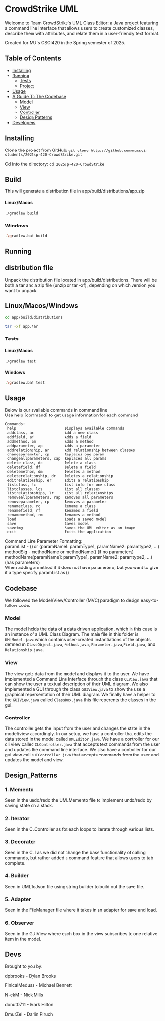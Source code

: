 # CrowdStrike UML
Welcome to Team CrowdStrike's UML Class Editor: a Java project featuring a command line interface that allows users to create customized classes, describe them with attributes, and relate them in a user-friendly text format. 

Created for MU's CSCI420 in the Spring semester of 2025.

## Table of Contents
- [Installing](#installing)
- [Running](#running)
  - [Tests](#tests)
  - [Project](#project)
- [Usage](#usage)
- [A Guide To The Codebase](#codebase)
  - [Model](#model)
  - [View](#view)
  - [Controller](#controller)
  - [Design Patterns](#Design_Patterns)
- [Developers](#devs)


## Installing
Clone the project from GitHub: `git clone https://github.com/mucsci-students/2025sp-420-CrowdStrike.git`

Cd into the directory: `cd 2025sp-420-CrowdStrike`

## Build
This will generate a distribution file in app/build/distributions/app.zip
#### Linux/Macos
```sh
./gradlew build
```
### Windows
```sh
.\gradlew.bat build
```


## Running
## distribution file
Unpack the distribution file located in app/build/distributions.
There will be both a tar and a zip file (unzip or tar -xf), depending on which version you want to unpack.
## Linux/Macos/Windows
```sh
cd app/build/distributions

tar -xf app.tar
```
### Tests
#### Linux/Macos
```sh
./gradlew test
```

#### Windows
```sh
.\gradlew.bat test
```

## Usage
 Below is our available commands in command line  
 Use help [command] to get usage information for each command
 ```
Commands:
  help                      Displays available commands
  addclass, ac              Add a new class
  addfield, af              Adds a field
  addmethod, am             Adds a method
  addparameter, ap          Adds a parameter
  addrelationship, ar       Add relationship between classes
  changeparameter, cp       Replaces one param
  changeallparameters, cap  Replaces all params
  delete class, dc          Delete a class
  deletefield, df           Delete a field
  deletemethod, dm          Deletes a method
  deleterelationship, dr    Deletes a relationship
  editrelationship, er      Edits a relationship
  listclass, lc             List info for one class
  listclasses, lcs          List all classes
  listrelationships, lr     List all relationships
  removeallparameters, rap  Removes all parameters
  removeparameter, rp       Removes a parameter
  renameclass, rc           Rename a class
  renamefield, rf           Renames a field
  renamemethod, rm          Renames a method
  load                      Loads a saved model
  save                      Saves model
  saveimg                   Saves the UML editor as an image
  exit                      Exits the application
```
Command Line Parameter Formatting:  
paramList - () or (paramName1: paramType1, paramName2: paramtype2, ...)  
methodSig - methodName or methodName() (if no parameters)  
            methodName(paramName1: paramType1, paramName2: paramtype2, ...) (has parameters)  
When adding a method if it does not have parameters, but you want to give it a type specify paramList as ()

## Codebase
We followed the Model/View/Controller (MVC) paradigm to design easy-to-follow code.

### Model
The model holds the data of a data driven application, which in this case is an instance of a UML Class Diagram.
The main file in this folder is `UMLModel.java` which contains user-created instantiations of the objects defined in `ClassObject.java`, `Method.java`, `Parameter.java`,`Field.java`, and `Relationship.java`.

### View
The view gets data from the model and displays it to the user. 
We have implemented a Command Line Interface through the class `CLView.java` that can show the user a textual description of their UML diagram.
We also implemented a GUI through the class `GUIView.java` to show the use a graphical repersentation of their UML diagram.
We finally have a helper to the `GUIView.java` called `ClassBox.java` this file reperents the classes in the gui.

### Controller
The controller gets the input from the user and changes the state in the model/view accordingly. 
In our setup, we have a controller that edits the data stored in the model called `UMLEditor.java`.
We have a controller for our cli view called `CLController.java` that accepts text commands from the user and updates the command line interface.
We also have a controller for our gui view call `GUIController.java` that accepts commands from the user and updates the model and view.

## Design_Patterns
### 1. Memento
 Seen in the undo/redo the UMLMemento file to implement undo/redo by saving state on a stack.
### 2. Iterator
 Seen in the CLController as for:each loops to iterate through various lists. 
### 3. Decorator
 Seen in the CLI as we did not change the base functionality of calling commands, but rather added a command feature that allows users to tab complete.
### 4. Builder
 Seen in UMLToJson file using string builder to build out the save file.
### 5. Adapter
 Seen in the FileManager file where it takes in an adapter for save and load.
### 6. Observer
 Seen in the GUIView where each box in the view subscribes to one relative item in the model.
## Devs
Brought to you by:  

dpbrooks - Dylan Brooks  

FinicalMedusa - Michael Bennett  

N-ckM - Nick Mills  

donut0711 - Mark Hilton  

DmurZel - Darlin Piruch
